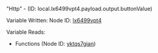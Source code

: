"Http" - (ID: local.lx6499vpt4.payload.output.buttonValue)

Variable Written:
Node ID: [lx6499vpt4](../nodes/lx6499vpt4.md)

Variable Reads:
* Functions (Node ID: [yktqs7gian](../nodes/yktqs7gian.md))
